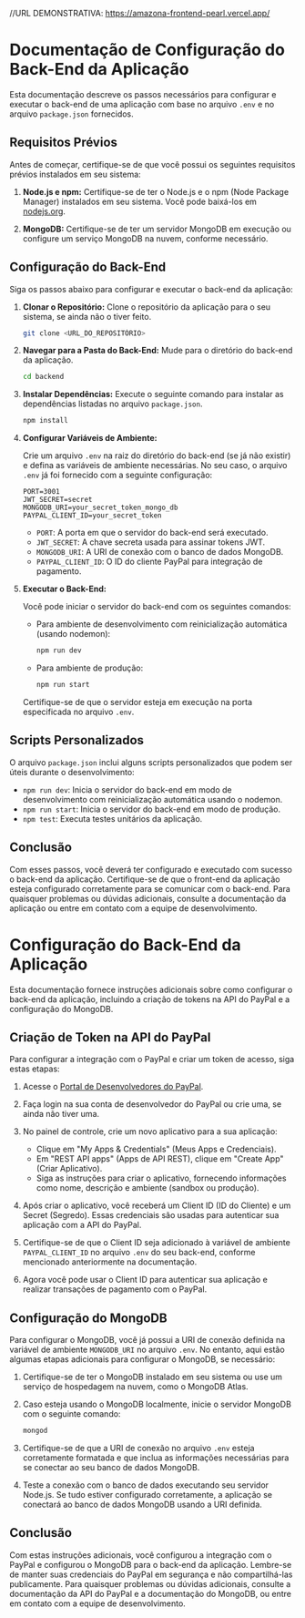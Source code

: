 //URL DEMONSTRATIVA: https://amazona-frontend-pearl.vercel.app/

# Documentação de Configuração do Back-End da Aplicação

Esta documentação descreve os passos necessários para configurar e executar o back-end de uma aplicação com base no arquivo `.env` e no arquivo `package.json` fornecidos.

## Requisitos Prévios

Antes de começar, certifique-se de que você possui os seguintes requisitos prévios instalados em seu sistema:

1. **Node.js e npm:** Certifique-se de ter o Node.js e o npm (Node Package Manager) instalados em seu sistema. Você pode baixá-los em [nodejs.org](https://nodejs.org/).

2. **MongoDB:** Certifique-se de ter um servidor MongoDB em execução ou configure um serviço MongoDB na nuvem, conforme necessário.

## Configuração do Back-End

Siga os passos abaixo para configurar e executar o back-end da aplicação:

1. **Clonar o Repositório:** Clone o repositório da aplicação para o seu sistema, se ainda não o tiver feito.

   ```bash
   git clone <URL_DO_REPOSITÓRIO>
   ```

2. **Navegar para a Pasta do Back-End:** Mude para o diretório do back-end da aplicação.

   ```bash
   cd backend
   ```

3. **Instalar Dependências:** Execute o seguinte comando para instalar as dependências listadas no arquivo `package.json`.

   ```bash
   npm install
   ```

4. **Configurar Variáveis de Ambiente:**

   Crie um arquivo `.env` na raiz do diretório do back-end (se já não existir) e defina as variáveis de ambiente necessárias. No seu caso, o arquivo `.env` já foi fornecido com a seguinte configuração:

   ```plaintext
   PORT=3001
   JWT_SECRET=secret
   MONGODB_URI=your_secret_token_mongo_db
   PAYPAL_CLIENT_ID=your_secret_token
   ```

   - `PORT`: A porta em que o servidor do back-end será executado.
   - `JWT_SECRET`: A chave secreta usada para assinar tokens JWT.
   - `MONGODB_URI`: A URI de conexão com o banco de dados MongoDB.
   - `PAYPAL_CLIENT_ID`: O ID do cliente PayPal para integração de pagamento.

5. **Executar o Back-End:**

   Você pode iniciar o servidor do back-end com os seguintes comandos:

   - Para ambiente de desenvolvimento com reinicialização automática (usando nodemon):

     ```bash
     npm run dev
     ```

   - Para ambiente de produção:

     ```bash
     npm run start
     ```

   Certifique-se de que o servidor esteja em execução na porta especificada no arquivo `.env`.

## Scripts Personalizados

O arquivo `package.json` inclui alguns scripts personalizados que podem ser úteis durante o desenvolvimento:

- `npm run dev`: Inicia o servidor do back-end em modo de desenvolvimento com reinicialização automática usando o nodemon.
- `npm run start`: Inicia o servidor do back-end em modo de produção.
- `npm test`: Executa testes unitários da aplicação.

## Conclusão

Com esses passos, você deverá ter configurado e executado com sucesso o back-end da aplicação. Certifique-se de que o front-end da aplicação esteja configurado corretamente para se comunicar com o back-end. Para quaisquer problemas ou dúvidas adicionais, consulte a documentação da aplicação ou entre em contato com a equipe de desenvolvimento.

# Configuração do Back-End da Aplicação

Esta documentação fornece instruções adicionais sobre como configurar o back-end da aplicação, incluindo a criação de tokens na API do PayPal e a configuração do MongoDB.

## Criação de Token na API do PayPal

Para configurar a integração com o PayPal e criar um token de acesso, siga estas etapas:

1. Acesse o [Portal de Desenvolvedores do PayPal](https://developer.paypal.com/).

2. Faça login na sua conta de desenvolvedor do PayPal ou crie uma, se ainda não tiver uma.

3. No painel de controle, crie um novo aplicativo para a sua aplicação:

   - Clique em "My Apps & Credentials" (Meus Apps e Credenciais).
   - Em "REST API apps" (Apps de API REST), clique em "Create App" (Criar Aplicativo).
   - Siga as instruções para criar o aplicativo, fornecendo informações como nome, descrição e ambiente (sandbox ou produção).

4. Após criar o aplicativo, você receberá um Client ID (ID do Cliente) e um Secret (Segredo). Essas credenciais são usadas para autenticar sua aplicação com a API do PayPal.

5. Certifique-se de que o Client ID seja adicionado à variável de ambiente `PAYPAL_CLIENT_ID` no arquivo `.env` do seu back-end, conforme mencionado anteriormente na documentação.

6. Agora você pode usar o Client ID para autenticar sua aplicação e realizar transações de pagamento com o PayPal.

## Configuração do MongoDB

Para configurar o MongoDB, você já possui a URI de conexão definida na variável de ambiente `MONGODB_URI` no arquivo `.env`. No entanto, aqui estão algumas etapas adicionais para configurar o MongoDB, se necessário:

1. Certifique-se de ter o MongoDB instalado em seu sistema ou use um serviço de hospedagem na nuvem, como o MongoDB Atlas.

2. Caso esteja usando o MongoDB localmente, inicie o servidor MongoDB com o seguinte comando:

   ```bash
   mongod
   ```

3. Certifique-se de que a URI de conexão no arquivo `.env` esteja corretamente formatada e que inclua as informações necessárias para se conectar ao seu banco de dados MongoDB.

4. Teste a conexão com o banco de dados executando seu servidor Node.js. Se tudo estiver configurado corretamente, a aplicação se conectará ao banco de dados MongoDB usando a URI definida.

## Conclusão

Com estas instruções adicionais, você configurou a integração com o PayPal e configurou o MongoDB para o back-end da aplicação. Lembre-se de manter suas credenciais do PayPal em segurança e não compartilhá-las publicamente. Para quaisquer problemas ou dúvidas adicionais, consulte a documentação da API do PayPal e a documentação do MongoDB, ou entre em contato com a equipe de desenvolvimento.
